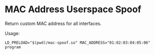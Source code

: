 # MAC Address Userspace Spoof

Return custom MAC address for all interfaces.

Usage:

```
LD_PRELOAD="$(pwd)/mac-spoof.so" MAC_ADDRESS="01:02:03:04:05:06" program
```
